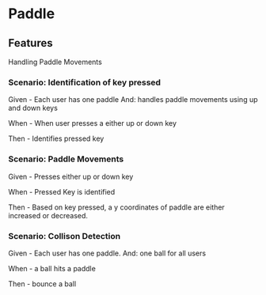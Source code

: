 # Paddle

## Features

Handling Paddle Movements

### Scenario: Identification of key pressed

Given - Each user has one paddle
And: handles paddle movements using up and down keys

When - When user presses a either up or down key

Then - Identifies pressed key

### Scenario: Paddle Movements

Given - Presses either up or down key

When - Pressed Key is identified

Then - Based on key pressed, a y coordinates of paddle are either increased or decreased.

### Scenario: Collison Detection

Given -  Each user has one paddle.
And: one ball for all users

When - a ball hits a paddle 

Then - bounce a ball
